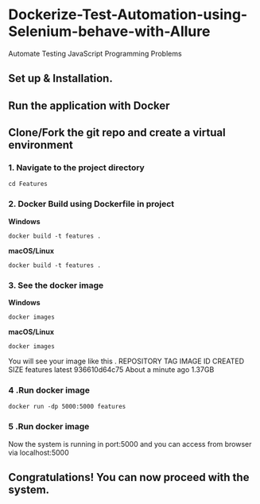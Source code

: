 # Dockerize-Test-Automation-using-Selenium-behave-with-Allure
Automate Testing JavaScript Programming Problems
## Set up & Installation.
## Run the application with Docker
## Clone/Fork the git repo and create a virtual environment 
### 1. Navigate to the project directory

`cd Features`

### 2. Docker Build using Dockerfile in project

**Windows**

`docker build -t features .`
<br>

**macOS/Linux**

`docker build -t features .`

### 3. See the docker image
          
**Windows** 

```docker images```
          
**macOS/Linux**

```docker images```

You will see your image like this .
REPOSITORY      TAG       IMAGE ID       CREATED              SIZE
features        latest    936610d64c75   About a minute ago   1.37GB

### 4 .Run docker image

`docker run -dp 5000:5000 features`

### 5 .Run docker image
Now the system is running in port:5000 and you can access from browser via localhost:5000

## Congratulations! You can now proceed with the system.